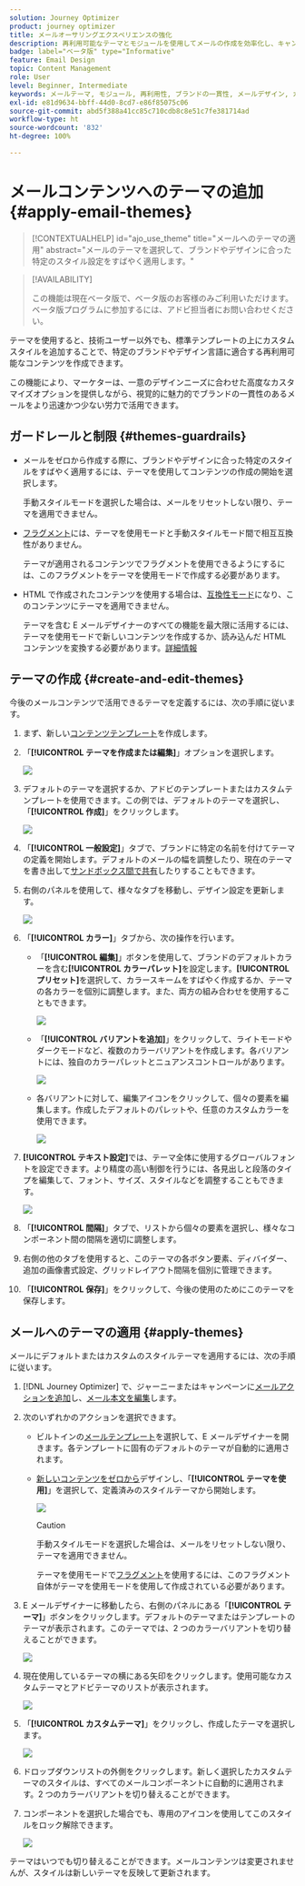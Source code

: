 ```yaml
---
solution: Journey Optimizer
product: journey optimizer
title: メールオーサリングエクスペリエンスの強化
description: 再利用可能なテーマとモジュールを使用してメールの作成を効率化し、キャンペーンのデザインの一貫性と効率性を確保する方法について説明します。
badge: label="ベータ版" type="Informative"
feature: Email Design
topic: Content Management
role: User
level: Beginner, Intermediate
keywords: メールテーマ, モジュール, 再利用性, ブランドの一貫性, メールデザイン, カスタム CSS, モバイルの最適化
exl-id: e81d9634-bbff-44d0-8cd7-e86f85075c06
source-git-commit: abd5f388a41cc85c710cdb8c8e51c7fe381714ad
workflow-type: ht
source-wordcount: '832'
ht-degree: 100%

---
```


# メールコンテンツへのテーマの追加 {#apply-email-themes}

>[!CONTEXTUALHELP]
>id="ajo_use_theme"
>title="メールへのテーマの適用"
>abstract="メールのテーマを選択して、ブランドやデザインに合った特定のスタイル設定をすばやく適用します。"

<!--This documentation provides a comprehensive guide to using themes to streamline your email creation process. With the ability to define reusable themes and leverage pre-designed modules, marketers can create professional, brand-aligned emails faster and with less effort.-->

>[!AVAILABILITY]
>
>この機能は現在ベータ版で、ベータ版のお客様のみご利用いただけます。ベータ版プログラムに参加するには、アドビ担当者にお問い合わせください。

テーマを使用すると、技術ユーザー以外でも、標準テンプレートの上にカスタムスタイルを追加することで、特定のブランドやデザイン言語に適合する再利用可能なコンテンツを作成できます<!-- to achieve brand specific results-->。

この機能により、マーケターは、一意のデザインニーズに合わせた高度なカスタマイズオプションを提供しながら、視覚的に魅力的でブランドの一貫性のあるメールをより迅速かつ少ない労力で活用できます。

<!--What is the Enhanced Email Authoring Experience?

This feature introduces two key components to simplify and enhance email creation:

* **Theme Management System**: A centralized system for creating, customizing, and applying reusable themes to emails. Themes ensure consistent styling across campaigns and eliminate the need for repetitive manual styling.

* **Modules**: Pre-designed, reusable content blocks that abstract common email elements (e.g., titles, descriptions, images, and links). Modules are built using customizable low-level components, offering flexibility while maintaining design standards.

Key Benefits:

- **Consistency**: Ensure all emails align with your brand's design guidelines.
- **Efficiency**: Save time by reusing themes and modules across campaigns.
- **Customization**: Add custom CSS and mobile-specific styles for advanced designs.
- **Scalability**: Eliminate repetitive styling tasks, enabling faster email creation.-->

## ガードレールと制限 {#themes-guardrails}

* メールをゼロから作成する際に、ブランドやデザインに合った特定のスタイルをすばやく適用するには、テーマを使用してコンテンツの作成の開始を選択します。

  手動スタイルモードを選択した場合は、メールをリセットしない限り、テーマを適用できません。

* [フラグメント](../content-management/fragments.md)には、テーマを使用モードと手動スタイルモード間で相互互換性がありません。

  テーマが適用されるコンテンツでフラグメントを使用できるようにするには、このフラグメントをテーマを使用モードで作成する必要があります。

* HTML で作成されたコンテンツを使用する場合は、[互換性モード](existing-content.md)になり、このコンテンツにテーマを適用できません。

  テーマを含む E メールデザイナーのすべての機能を最大限に活用するには、テーマを使用モードで新しいコンテンツを作成するか、読み込んだ HTML コンテンツを変換する必要があります。[詳細情報](existing-content.md)

<!--If using a content created in Manual Styling mode or HTML, you cannot apply themes to this content. You must create a new content in Use Themes mode.

If you apply a theme to a content using a [fragment](../content-management/fragments.md) created in Manual Styling mode, the rendering may not be optimal.-->

## テーマの作成 {#create-and-edit-themes}

今後のメールコンテンツで活用できるテーマを定義するには、次の手順に従います。

1. まず、新しい[コンテンツテンプレート](../content-management/create-content-templates.md)を作成します。

1. 「**[!UICONTROL テーマを作成または編集]**」オプションを選択します。

   ![](assets/theme-create.png)

1. デフォルトのテーマを選択するか、アドビのテンプレートまたはカスタムテンプレートを使用できます。この例では、デフォルトのテーマを選択し、「**[!UICONTROL 作成]**」をクリックします。

   ![](assets/theme-select.png)

1. 「**[!UICONTROL 一般設定]**」タブで、ブランドに特定の名前を付けてテーマの定義を開始します。デフォルトのメールの幅を調整したり、現在のテーマを書き出して[サンドボックス間で共有](../configuration/copy-objects-to-sandbox.md)したりすることもできます。

   <!--![](assets/theme-general-settings.png)-->

1. 右側のパネルを使用して、様々なタブを移動し、デザイン設定を更新します。

   ![](assets/theme-right-pane.png)

1. 「**[!UICONTROL カラー]**」タブから、次の操作を行います。

   * 「**[!UICONTROL 編集]**」ボタンを使用して、ブランドのデフォルトカラーを含む&#x200B;**[!UICONTROL カラーパレット]**&#x200B;を設定します。**[!UICONTROL プリセット]**&#x200B;を選択して、カラースキームをすばやく作成するか、テーマの各カラーを個別に調整します。また、両方の組み合わせを使用することもできます。

     ![](assets/theme-colors.gif)

   * 「**[!UICONTROL バリアントを追加]**」をクリックして、ライトモードやダークモードなど、複数のカラーバリアントを作成します。各バリアントには、独自のカラーパレットとニュアンスコントロールがあります。

     ![](assets/theme-colors-variant.png)

   * 各バリアントに対して、編集アイコンをクリックして、個々の要素を編集します。作成したデフォルトのパレットや、任意のカスタムカラーを使用できます。

     ![](assets/theme-colors-edit-variant.gif)

1. **[!UICONTROL テキスト設定]**&#x200B;では、テーマ全体に使用するグローバルフォントを設定できます。より精度の高い制御を行うには、各見出しと段落のタイプを編集して、フォント、サイズ、スタイルなどを調整することもできます。

   ![](assets/theme-text.png)

1. 「**[!UICONTROL 間隔]**」タブで、リストから個々の要素を選択し、様々なコンポーネント間の間隔を適切に調整します。

   <!--![](assets/theme-spacing.png)-->

1. 右側の他のタブを使用すると、このテーマの各ボタン要素、ディバイダー、追加の画像書式設定、グリッドレイアウト間隔を個別に管理できます。

   <!--![](assets/theme-buttons.png)-->

1. 「**[!UICONTROL 保存]**」をクリックして、今後の使用のためにこのテーマを保存します。

## メールへのテーマの適用 {#apply-themes}

メールにデフォルトまたはカスタムのスタイルテーマを適用するには、次の手順に従います。

1. [!DNL Journey Optimizer] で、ジャーニーまたはキャンペーンに[メールアクションを追加](create-email.md)し、[メール本文を編集](get-started-email-design.md#key-steps)します。

1. 次のいずれかのアクションを選択できます。

   * ビルトインの[メールテンプレート](use-email-templates.md)を選択して、E メールデザイナーを開きます。各テンプレートに固有のデフォルトのテーマが自動的に適用されます。

   * [新しいコンテンツをゼロから](content-from-scratch.md)デザインし、「**[!UICONTROL テーマを使用]**」を選択して、定義済みのスタイルテーマから開始します。

     ![](assets/theme-from-scratch.png)

     >[!CAUTION]
     >
     >手動スタイルモードを選択した場合は、メールをリセットしない限り、テーマを適用できません。
     >
     >テーマを使用モードで[フラグメント](../content-management/fragments.md)を使用するには、このフラグメント自体がテーマを使用モードを使用して作成されている必要があります。

1. E メールデザイナーに移動したら、右側のパネルにある「**[!UICONTROL テーマ]**」ボタンをクリックします。デフォルトのテーマまたはテンプレートのテーマが表示されます。このテーマでは、2 つのカラーバリアントを切り替えることができます。

   ![](assets/theme-default-hero.png)

1. 現在使用しているテーマの横にある矢印をクリックします。使用可能なカスタムテーマとアドビテーマのリストが表示されます。

   ![](assets/theme-hero-change.png)

1. 「**[!UICONTROL カスタムテーマ]**」をクリックし、作成したテーマを選択します。

   ![](assets/theme-select-custom.png)

1. ドロップダウンリストの外側をクリックします。新しく選択したカスタムテーマのスタイルは、すべてのメールコンポーネントに自動的に適用されます。2 つのカラーバリアントを切り替えることができます。

1. コンポーネントを選択した場合でも、専用のアイコンを使用してこのスタイルをロック解除できます。

   ![](assets/theme-unlock-style.png)

テーマはいつでも切り替えることができます。メールコンテンツは変更されませんが、スタイルは新しいテーマを反映して更新されます。

<!--
>[!NOTE]
> - Themes apply styles globally. Ensure your theme is finalized before applying it to multiple emails.
> - Switching themes may override custom styles applied to individual components.

>[!CAUTION]
> - When using fragments, the email's theme will override the fragment's styles. A warning will be displayed in the editor if there is a conflict.

## Example Use Cases {#example-use-cases}

### 1. Creating a New Theme
- A marketer creates a theme with their brand's colors, fonts, and button styles.
- The theme is saved and reused across multiple email campaigns.

### 2. Switching Themes
- A marketer applies a holiday-themed design to an existing email by switching to a pre-designed holiday theme.-->
